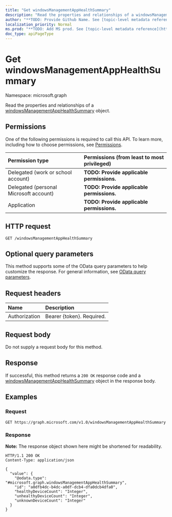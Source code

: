 ```yaml
---
title: "Get windowsManagementAppHealthSummary"
description: "Read the properties and relationships of a windowsManagementAppHealthSummary object."
author: "**TODO: Provide Github Name. See [topic-level metadata reference](https://msgo.azurewebsites.net/add/document/guidelines/metadata.html#topic-level-metadata)**"
localization_priority: Normal
ms.prod: "**TODO: Add MS prod. See [topic-level metadata reference](https://msgo.azurewebsites.net/add/document/guidelines/metadata.html#topic-level-metadata)**"
doc_type: apiPageType
---
```


# Get windowsManagementAppHealthSummary
Namespace: microsoft.graph



Read the properties and relationships of a [windowsManagementAppHealthSummary](../resources/windowsmanagementapphealthsummary.md) object.

## Permissions
One of the following permissions is required to call this API. To learn more, including how to choose permissions, see [Permissions](/graph/permissions-reference).

|Permission type|Permissions (from least to most privileged)|
|:---|:---|
|Delegated (work or school account)|**TODO: Provide applicable permissions.**|
|Delegated (personal Microsoft account)|**TODO: Provide applicable permissions.**|
|Application|**TODO: Provide applicable permissions.**|

## HTTP request

<!-- {
  "blockType": "ignored"
}
-->
``` http
GET /windowsManagementAppHealthSummary
```

## Optional query parameters
This method supports some of the OData query parameters to help customize the response. For general information, see [OData query parameters](/graph/query-parameters).

## Request headers
|Name|Description|
|:---|:---|
|Authorization|Bearer {token}. Required.|

## Request body
Do not supply a request body for this method.

## Response

If successful, this method returns a `200 OK` response code and a [windowsManagementAppHealthSummary](../resources/windowsmanagementapphealthsummary.md) object in the response body.

## Examples

### Request
<!-- {
  "blockType": "request",
  "name": "get_windowsmanagementapphealthsummary"
}
-->
``` http
GET https://graph.microsoft.com/v1.0/windowsManagementAppHealthSummary
```


### Response
**Note:** The response object shown here might be shortened for readability.
<!-- {
  "blockType": "response",
  "truncated": true,
  "@odata.type": "microsoft.graph.windowsManagementAppHealthSummary"
}
-->
``` http
HTTP/1.1 200 OK
Content-Type: application/json

{
  "value": {
    "@odata.type": "#microsoft.graph.windowsManagementAppHealthSummary",
    "id": "a0dfb4dc-b4dc-a0df-dcb4-dfa0dcb4dfa0",
    "healthyDeviceCount": "Integer",
    "unhealthyDeviceCount": "Integer",
    "unknownDeviceCount": "Integer"
  }
}
```

